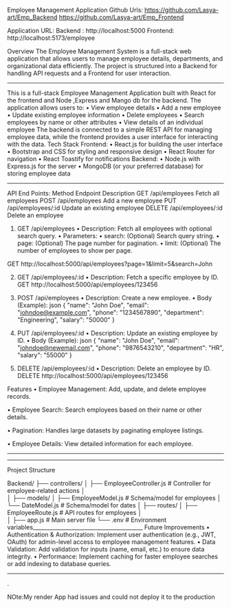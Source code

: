 Employee Management Application
Github Urls:
https://github.com/Lasya-art/Emp_Backend
https://github.com/Lasya-art/Emp_Frontend

Application URL:
Backend : http://localhost:5000
Frontend: http://localhost:5173/employee

Overview
The Employee Management System is a full-stack web application that allows users to manage employee details, departments, and organizational data efficiently. The project is structured into a Backend for handling API requests and a Frontend for user interaction.
________________________________________

This is a full-stack Employee Management Application built with React for the frontend and Node ,Express and Mango db for the backend. The application allows users to:
•	View employee details
•	Add a new employee
•	Update existing employee information 
•	Delete employees
•	Search employees by name or other attributes
•	View details of an individual employee
The backend is connected to a simple REST API for managing employee data, while the frontend provides a user interface for interacting with the data.
Tech Stack
Frontend:
•	React.js for building the user interface
•	Bootstrap and CSS for styling and responsive design
•	React Router for navigation
•	React Toastify for notifications
Backend:
•	Node.js with Express.js for the server
•	MongoDB (or your preferred database) for storing employee data
________________________________________
API End Points:
Method	Endpoint	Description
GET	/api/employees	Fetch all employees
POST	/api/employees	Add a new employee
PUT	/api/employees/:id	Update an existing employee
DELETE	/api/employees/:id	Delete an employee
1. GET /api/employees
•	Description: Fetch all employees with optional search query.
•	Parameters:
•	search: (Optional) Search query string.
•	page: (Optional) The page number for pagination.
•	limit: (Optional) The number of employees to show per page.

GET http://localhost:5000/api/employees?page=1&limit=5&search=John 


2. GET /api/employees/:id
•	Description: Fetch a specific employee by ID.
GET http://localhost:5000/api/employees/123456 


3. POST /api/employees
•	Description: Create a new employee.
•	Body (Example):
json
{ "name": "John Doe", "email": "johndoe@example.com", "phone": "1234567890", "department": "Engineering", "salary": "50000" } 


4. PUT /api/employees/:id
•	Description: Update an existing employee by ID.
•	Body (Example):
json
{ "name": "John Doe", "email": "johndoe@newemail.com", "phone": "9876543210", "department": "HR", "salary": "55000" } 


5. DELETE /api/employees/:id
•	Description: Delete an employee by ID.
DELETE http://localhost:5000/api/employees/123456 

Features
•	Employee Management: Add, update, and delete employee records.
 
•	Employee Search: Search employees based on their name or other details.
 
•	Pagination: Handles large datasets by paginating employee listings.

•	Employee Details: View detailed information for each employee.

 
________________________________________

________________________________________
Project Structure

Backend/
├── controllers/
│   ├── EmployeeController.js   # Controller for employee-related actions
│   
│
├── models/
│   ├── EmployeeModel.js        # Schema/model for employees
│   └── DateModel.js            # Schema/model for dates
│
├── routes/
│   ├── EmployeeRoute.js        # API routes for employees
│   
│
├── app.js                      # Main server file
└── .env                        # Environment variables________________________________________
Future Improvements
•	Authentication & Authorization: Implement user authentication (e.g., JWT, OAuth) for admin-level access to employee management features.
•	Data Validation: Add validation for inputs (name, email, etc.) to ensure data integrity.
•	Performance: Implement caching for faster employee searches or add indexing to database queries.
________________________________________
.

NOte:My render App had issues and could not deploy it to the production
